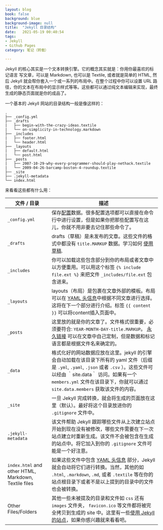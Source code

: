 ```yaml
---
layout: blog
book: false
background: blue
background-image: null
title:  "Jekyll 目录结构"
date:   2021-05-19 00:40:54
tags:
- Jekyll
- Github Pages
category: 笔记（转载）

---
```


Jekyll 的核心其实是一个文本转换引擎。它的概念其实就是：你用你最喜欢的标记语言
写文章，可以是 Markdown, 也可以是 Textile, 或者就是简单的 HTML, 然后 Jekyll 就会帮你套入一个或一系列的布局中。在整个过程中你可以设置 URL 路径，你的文本在布局中的显示样式等等。这些都可以通过纯文本编辑来实现，最终生成的静态页面就是你的成品了。

一个基本的 Jekyll 网站的目录结构一般是像这样的：

```
.
├── _config.yml
├── _drafts
|   ├── begin-with-the-crazy-ideas.textile
|   └── on-simplicity-in-technology.markdown
├── _includes
|   ├── footer.html
|   └── header.html
├── _layouts
|   ├── default.html
|   └── post.html
├── _posts
|   ├── 2007-10-29-why-every-programmer-should-play-nethack.textile
|   └── 2009-04-26-barcamp-boston-4-roundup.textile
├── _site
├── .jekyll-metadata
└── index.html
```

来看看这些都有什么用：

| 文件 / 目录                                          | 描述                                                         |
| ---------------------------------------------------- | ------------------------------------------------------------ |
| `_config.yml`                                        | 保存[配置](http://jekyllcn.com/docs/configuration/)数据。很多配置选项都可以直接在命令行中进行设置，但是如果你把那些配置写在这儿，你就不用非要去记住那些命令了。 |
| `_drafts`                                            | drafts（草稿）是未发布的文章。这些文件的格式中都没有 `title.MARKUP` 数据。学习如何 [使用草稿](http://jekyllcn.com/docs/drafts/). |
| `_includes`                                          | 你可以加载这些包含部分到你的布局或者文章中以方便重用。可以用这个标签 `{% include file.ext %}` 来把文件 `_includes/file.ext` 包含进来。 |
| `_layouts`                                           | layouts（布局）是包裹在文章外部的模板。布局可以在 [YAML 头信息](http://jekyllcn.com/docs/frontmatter/)中根据不同文章进行选择。 这将在下一个部分进行介绍。标签 `{{ content }}` 可以将content插入页面中。 |
| `_posts`                                             | 这里放的就是你的文章了。文件格式很重要，必须要符合: `YEAR-MONTH-DAY-title.MARKUP`。 [永久链接](http://jekyllcn.com/docs/permalinks/) 可以在文章中自己定制，但是数据和标记语言都是根据文件名来确定的。 |
| `_data`                                              | 格式化好的网站数据应放在这里。jekyll 的引擎会自动加载在该目录下所有的 yaml 文件（后缀是 `.yml`, `.yaml`, `.json` 或者 `.csv` ）。这些文件可以经由 ｀site.data｀ 访问。如果有一个 `members.yml` 文件在该目录下，你就可以通过 `site.data.members` 获取该文件的内容。 |
| `_site`                                              | 一旦 Jekyll 完成转换，就会将生成的页面放在这里（默认）。最好将这个目录放进你的 `.gitignore` 文件中。 |
| `.jekyll-metadata`                                   | 该文件帮助 Jekyll 跟踪哪些文件从上次建立站点开始到现在没有被修改，哪些文件需要在下一次站点建立时重新生成。该文件不会被包含在生成的站点中。将它加入到你的 `.gitignore` 文件可能是一个好注意。 |
| `index.html` and other HTML, Markdown, Textile files | 如果这些文件中包含 [YAML 头信息](http://jekyllcn.com/docs/frontmatter/) 部分，Jekyll 就会自动将它们进行转换。当然，其他的如 `.html`, `.markdown`, `.md`, 或者 `.textile` 等在你的站点根目录下或者不是以上提到的目录中的文件也会被转换。 |
| Other Files/Folders                                  | 其他一些未被提及的目录和文件如 `css` 还有 `images` 文件夹， `favicon.ico` 等文件都将被完全拷贝到生成的 site 中。这里有一些[使用 Jekyll 的站点](http://jekyllcn.com/docs/sites/)，如果你感兴趣就来看看吧。 |